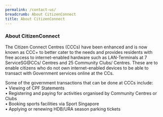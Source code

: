 ```yaml
---
permalink: /contact-us/
breadcrumb: About CitizenConnect
title: About CitizenConnect
---
```


### About CitizenConnect
The Citizen Connect Centres (CCCs) have been enhanced and is now known as CCC+ to better cater to the needs and provides residents with free access to internet-enabled hardware such as LAN-Terminals at 7 ServiceSG@CCs/ Centres and 25 Community Clubs/ Centres.  These are to enable citizens who do not own internet-enabled devices to be able to transact with Government services online at the CCs. 

Some of the government transactions that can be done at CCCs include:<br>
•	Viewing of CPF Statements<br>
•	Registering and paying for activities organised by Community Centres or Clubs<br>
•	Booking sports facilities via Sport Singapore<br>
•	Applying or renewing HDB/URA season parking tickets<br>

